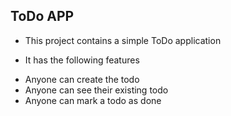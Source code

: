 ## ToDo APP 

- This project contains a simple ToDo application

* It has the following features

- Anyone can create the todo
- Anyone can see their existing todo
- Anyone can mark a todo as done